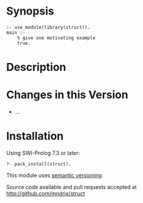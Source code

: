 # Synopsis

    :- use_module(library(struct)).
    main :-
        % give one motivating example
        true.

# Description

# Changes in this Version

  * ...

# Installation

Using SWI-Prolog 7.3 or later:

    ?- pack_install(struct).

This module uses [semantic versioning](http://semver.org/).

Source code available and pull requests accepted at
http://github.com/mndrix/struct
